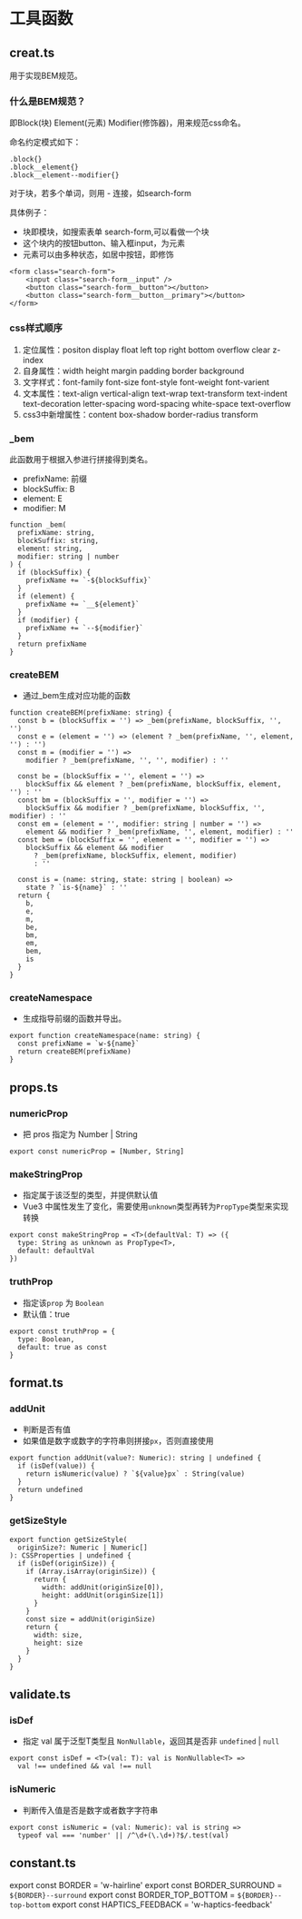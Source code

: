 # 工具函数

## creat.ts
用于实现BEM规范。

### 什么是BEM规范？
即Block(块) Element(元素) Modifier(修饰器)，用来规范css命名。

命名约定模式如下：
```
.block{}
.block__element{}
.block__element--modifier{}
```
对于块，若多个单词，则用 - 连接，如search-form

具体例子：
- 块即模块，如搜索表单 search-form,可以看做一个块
- 这个块内的按钮button、输入框input，为元素
- 元素可以由多种状态，如居中按钮，即修饰

```
<form class="search-form">
	<input class="search-form__input" />
	<button class="search-form__button"></button>
	<button class="search-form__button__primary"></button>
</form>
```

### css样式顺序
1. 定位属性：positon display float left top right bottom overflow clear z-index
2. 自身属性：width height margin padding border background
3. 文字样式：font-family font-size font-style font-weight font-varient
4. 文本属性：text-align vertical-align text-wrap text-transform text-indent text-decoration letter-spacing word-spacing white-space text-overflow
5. css3中新增属性：content box-shadow border-radius transform

### _bem
此函数用于根据入参进行拼接得到类名。
- prefixName: 前缀
- blockSuffix: B
- element: E
- modifier: M

```
function _bem(
  prefixName: string,
  blockSuffix: string,
  element: string,
  modifier: string | number
) {
  if (blockSuffix) {
    prefixName += `-${blockSuffix}`
  }
  if (element) {
    prefixName += `__${element}`
  }
  if (modifier) {
    prefixName += `--${modifier}`
  }
  return prefixName
}
```

### createBEM
- 通过_bem生成对应功能的函数
```
function createBEM(prefixName: string) {
  const b = (blockSuffix = '') => _bem(prefixName, blockSuffix, '', '')
  const e = (element = '') => (element ? _bem(prefixName, '', element, '') : '')
  const m = (modifier = '') =>
    modifier ? _bem(prefixName, '', '', modifier) : ''

  const be = (blockSuffix = '', element = '') =>
    blockSuffix && element ? _bem(prefixName, blockSuffix, element, '') : ''
  const bm = (blockSuffix = '', modifier = '') =>
    blockSuffix && modifier ? _bem(prefixName, blockSuffix, '', modifier) : ''
  const em = (element = '', modifier: string | number = '') =>
    element && modifier ? _bem(prefixName, '', element, modifier) : ''
  const bem = (blockSuffix = '', element = '', modifier = '') =>
    blockSuffix && element && modifier
      ? _bem(prefixName, blockSuffix, element, modifier)
      : ''

  const is = (name: string, state: string | boolean) =>
    state ? `is-${name}` : ''
  return {
    b,
    e,
    m,
    be,
    bm,
    em,
    bem,
    is
  }
}
```

### createNamespace
- 生成指导前缀的函数并导出。
```
export function createNamespace(name: string) {
  const prefixName = `w-${name}`
  return createBEM(prefixName)
}
```

## props.ts

### numericProp
- 把 pros 指定为 Number | String
```
export const numericProp = [Number, String]
```
### makeStringProp
- 指定属于该泛型的类型，并提供默认值
- Vue3 中属性发生了变化，需要使用`unknown`类型再转为`PropType`类型来实现转换
```
export const makeStringProp = <T>(defaultVal: T) => ({
  type: String as unknown as PropType<T>,
  default: defaultVal
})
```

### truthProp
- 指定该`prop` 为 `Boolean`
- 默认值：true
```
export const truthProp = {
  type: Boolean,
  default: true as const
}
```

## format.ts

### addUnit
- 判断是否有值
- 如果值是数字或数字的字符串则拼接`px`，否则直接使用
```
export function addUnit(value?: Numeric): string | undefined {
  if (isDef(value)) {
    return isNumeric(value) ? `${value}px` : String(value)
  }
  return undefined
}
```

### getSizeStyle
```
export function getSizeStyle(
  originSize?: Numeric | Numeric[]
): CSSProperties | undefined {
  if (isDef(originSize)) {
    if (Array.isArray(originSize)) {
      return {
        width: addUnit(originSize[0]),
        height: addUnit(originSize[1])
      }
    }
    const size = addUnit(originSize)
    return {
      width: size,
      height: size
    }
  }
}
```

## validate.ts

### isDef
- 指定 val 属于泛型T类型且 `NonNullable`，返回其是否非 `undefined` | `null`
```
export const isDef = <T>(val: T): val is NonNullable<T> =>
  val !== undefined && val !== null
```
### isNumeric
- 判断传入值是否是数字或者数字字符串
```
export const isNumeric = (val: Numeric): val is string =>
  typeof val === 'number' || /^\d+(\.\d+)?$/.test(val)
```

## constant.ts
export const BORDER = 'w-hairline'
export const BORDER_SURROUND = `${BORDER}--surround`
export const BORDER_TOP_BOTTOM = `${BORDER}--top-bottom`
export const HAPTICS_FEEDBACK = 'w-haptics-feedback'
